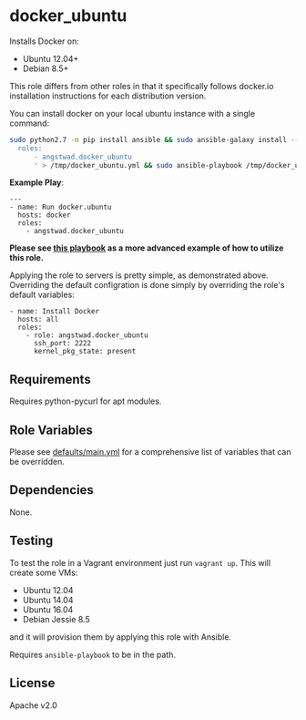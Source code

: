 docker_ubuntu
========

Installs Docker on:

* Ubuntu 12.04+
* Debian 8.5+

This role differs from other roles in that it specifically follows docker.io installation instructions for each distribution version.


You can install docker on your local ubuntu instance with a single command:
```bash
sudo python2.7 -m pip install ansible && sudo ansible-galaxy install --force angstwad.docker_ubuntu && echo '- hosts: all
  roles:
      - angstwad.docker_ubuntu
      ' > /tmp/docker_ubuntu.yml && sudo ansible-playbook /tmp/docker_ubuntu.yml -c local -i 'localhost,'
```

**Example Play**:
```
---
- name: Run docker.ubuntu
  hosts: docker
  roles:
    - angstwad.docker_ubuntu
```

**Please see [this playbook](https://github.com/angstwad/ansible-docker-rackspace) as a more advanced example of how to utilize this role.**

Applying the role to servers is pretty simple, as demonstrated above.  Overriding the default configration is done simply by overriding the role's default variables:

```
- name: Install Docker
  hosts: all
  roles:
    - role: angstwad.docker_ubuntu
      ssh_port: 2222
      kernel_pkg_state: present
```


Requirements
------------

Requires python-pycurl for apt modules.

Role Variables
--------------

Please see [defaults/main.yml](https://github.com/angstwad/docker.ubuntu/blob/master/defaults/main.yml) for a comprehensive list of variables that can be overridden.

Dependencies
------------

None.

Testing
-------

To test the role in a Vagrant environment just run `vagrant up`.  This will
create some VMs:

* Ubuntu 12.04
* Ubuntu 14.04
* Ubuntu 16.04
* Debian Jessie 8.5

and it will provision them by applying this role with Ansible.

Requires `ansible-playbook` to be in the path.

License
-------

Apache v2.0
